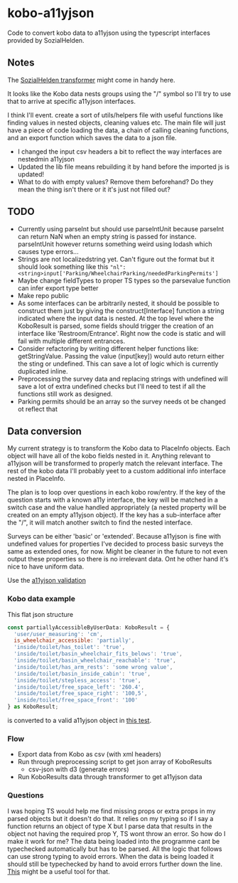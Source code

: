 # kobo-a11yjson
Code to convert kobo data to a11yjson using the typescript interfaces provided by SozialHelden.

## Notes

The [SozialHelden transformer](https://github.com/sozialhelden/a11yjson/blob/main/src/transformers/transformKoboToA11y.ts) might come in handy here.

It looks like the Kobo data nests groups using the "/" symbol so I'll try to use that to arrive at specific a11yjson interfaces.

I think I'll event. create a sort of utils/helpers file with useful functions like finding values in nested objects, cleaning values etc. The main file will just have a piece of code loading the data, a chain of calling cleaning functions, and an export function which saves the data to a json file.

- I changed the input csv headers a bit to reflect the way interfaces are nestedmin a11yjson 
- Updated the lib file means rebuilding it by hand before the imported js is updated!
- What to do with empty values? Remove them beforehand? Do they mean the thing isn't there or it it's just not filled out?

## TODO
- Currently using parseInt but should use parseIntUnit because parseInt can return NaN when an empty string is passed for instance. parseIntUnit however returns something weird using lodash which causes type errors...
- Strings are not localizedstring yet. Can't figure out the format but it should look something like this `"nl": <string>input['Parking/WheelchairParking/neededParkingPermits']`
- Maybe change fieldTypes to proper TS types so the parsevalue function can infer export type better
- Make repo public
- As some interfaces can be arbitrarily nested, it should be possible to construct them just by giving the construct[Interface] function a string indicated where the input data is nested. At the top level where the KoboResult is parsed, some fields should trigger the creation of an interface like 'Restroom/Entrance'. Right now the code is static and will fail with multiple different entrances.
- Consider refactoring by writing different helper functions like: getStringValue. Passing the value (input[key]) would auto return either the sting or undefined. This can save a lot of logic which is currently duplicated inline.
- Preprocessing the survey data and replacing strings with undefined will save a lot of extra undefined checks but I'll need to test if all the functions still work as designed.
- Parking permits should be an array so the survey needs ot be changed ot reflect that

## Data conversion

My current strategy is to transform the Kobo data to PlaceInfo objects. Each object will have all of the kobo fields nested in it. Anything relevant to a11yjson will be transformed to properly match the relevant interface. The rest of the kobo data I'll probably yeet to a custom additional info interface nested in PlaceInfo.

The plan is to loop over questions in each kobo row/entry. If the key of the question starts with a known a11y interface, the key will be matched in a switch case and the value handled appropriately (a nested property will be created on an empty a11yjson object). If the key has a sub-interface after the "/", it will match another switch to find the nested interface.

Surveys can be either 'basic' or 'extended'. Because a11yjson is fine with undefined values for properties I've decided to process basic surveys the same as extended ones, for now. Might be cleaner in the future to not even output these properties so there is no irrelevant data. Ont he other hand it's nice to have uniform data.

Use the [a11yjson validation](https://github.com/sozialhelden/a11yjson/blob/0c36f52c7d55c7eaffceaa7caf47cca85c9a9dba/docs/0-usage.md#validating-a11yjson-objects-at-runtime)

### Kobo data example
This flat json structure
```js
const partiallyAccessibleByUserData: KoboResult = {
  'user/user_measuring': 'cm',
  is_wheelchair_accessible: 'partially',
  'inside/toilet/has_toilet': 'true',
  'inside/toilet/basin_wheelchair_fits_belows': 'true',
  'inside/toilet/basin_wheelchair_reachable': 'true',
  'inside/toilet/has_arm_rests': 'some wrong value',
  'inside/toilet/basin_inside_cabin': 'true',
  'inside/toilet/stepless_access': 'true',
  'inside/toilet/free_space_left': '260.4',
  'inside/toilet/free_space_right': '100,5',
  'inside/toilet/free_space_front': '100'
} as KoboResult;
```
is converted to a valid a11yjson object in [this test](https://github.com/sozialhelden/a11yjson/blob/0c36f52c7d55c7eaffceaa7caf47cca85c9a9dba/test/transformers/Kobo2A11yJson.test.ts).

### Flow
- Export data from Kobo as csv (with xml headers)
- Run through preprocessing script to get json array of KoboResults
	+ csv-json with d3 (generate errors)
- Run KoboResults data through transformer to get a11yjson data

### Questions
I was hoping TS would help me find missing props or extra props in my parsed objects but it doesn't do that. It relies on my typing so if I say a function returns an object of type X but I parse data that results in the object not having the required prop Y, TS wont throw an error. So how do I make it work for me?
The data being loaded into the programme cant be typechecked automatically but has to be parsed. All the logic that follows can use strong typing to avoid errors.
When the data is being loaded it should still be typechecked by hand to avoid errors further down the line. [This](https://github.com/woutervh-/typescript-is) might be a useful tool for that.